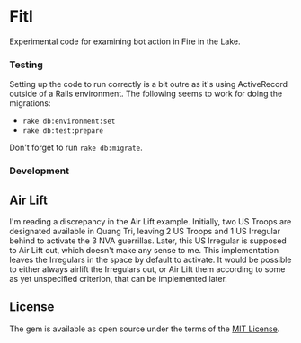 # Fitl

Experimental code for examining bot action in Fire in the Lake.



### Testing

Setting up the code to run correctly is a bit outre as it's
using ActiveRecord outside of a Rails environment. The following
seems to work for doing the migrations:

* `rake db:environment:set`
* `rake db:test:prepare`

Don't forget to run `rake db:migrate`.

### Development


## Air Lift

I'm reading a discrepancy in the Air Lift example. Initially, two US
Troops are designated available in Quang Tri, leaving 2 US Troops and
1 US Irregular behind to activate the 3 NVA guerrillas. Later, this
US Irregular is supposed to Air Lift out, which doesn't make any sense
to me. This implementation leaves the Irregulars in the space by default
to activate. It would be possible to either always airlift the
Irregulars out, or Air Lift them according to some as yet unspecified
criterion, that can be implemented later.

## License

The gem is available as open source under the terms of the [MIT License](http://opensource.org/licenses/MIT).

